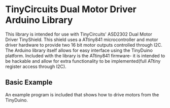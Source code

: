 # TinyCircuits Dual Motor Driver Arduino Library

This library is intended for use with TinyCircuits' ASD2302 Dual Motor Driver TinyShield. This shield uses a ATtiny841 microcontroller and motor driver hardware to provide two 16 bit motor outputs controlled through I2C. The Arduino library itself allows for easy interface using the TinyDuino platform. Included with the library is the ATtiny841 firmware- it is intended to be hackable and allow for extra functionality to be implemented(full ATtiny register access through I2C).

## Basic Example

An example program is included that shows how to drive motors from the TinyDuino.